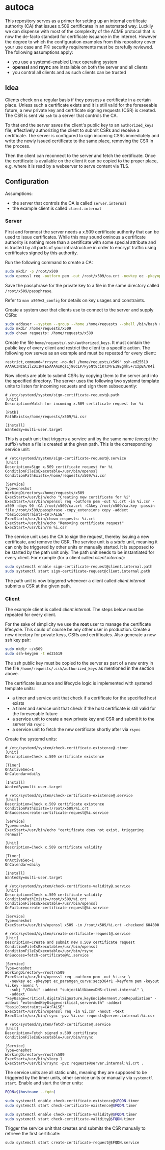 # autoca

This repository serves as a primer for setting up an internal certificate authority (CA) that issues x.509 certificates in an automated way. Luckily we can dispense with most of the complexity of the ACME protocol that is now the de-facto standard for certificate issuance in the internet. However the degree to which the configuration examples from this repository cover your use case and PKI security requirements must be carefully reviewed. The following assumptions apply:

- you use a systemd-enabled Linux operating system
- **openssl** and **rsync** are installable on both the server and all clients
- you control all clients and as such clients can be trusted

## Idea

Clients check on a regular basis if they possess a certificate in a certain place. Unless such a certificate exists and it is still valid for the foreseeable future, a new private key and certificate signing requests (CSR) is created. The CSR is sent via `ssh` to a server that controls the CA.

To that end the server saves the client's public key to an `authorized_keys` file, effectively authorizing the client to submit CSRs and receive a certificate. The server is configured to sign incoming CSRs immediately and write the newly issued certificate to the same place, removing the CSR in the process.

Then the client can reconnect to the server and fetch the certificate. Once the certificate is available on the client it can be copied to the proper place, e.g. where it is read by a webserver to serve content via TLS.

## Configuration

Assumptions:

- the server that controls the CA is called `server.internal`
- the example client is called `client.internal`

### Server

First and foremost the server needs a x.509 certificate authority that can be used to issue certificates. While this may sound ominous a certificate authority is nothing more than a certificate with some special attribute and is trusted by all parts of your infrastructure in order to encrypt traffic using certificates signed by this authority.

Run the following command to create a CA:

```sh
sudo mkdir -p /root/x509
sudo openssl req -outform pem -out /root/x509/ca.crt -newkey ec -pkeyopt ec_paramgen_curve:secp384r1 -keyform pem -keyout /root/x509/ca.key -subj "/CN=Internal Certificate Authority" -addext "keyUsage=critical,digitalSignature,keyEncipherment,nonRepudiation,keyCertSign" -addext "basicConstraints=CA:TRUE,pathlen:0" -x509 -days 1095
```

Save the passphrase for the private key to a file in the same directory called `/root/x509/passphrase`.

Refer to `man x509v3_config` for details on key usages and constraints.

Create a system user that clients use to connect to the server and supply CSRs:

```sh
sudo adduser --system --group --home /home/requests --shell /bin/bash requests
sudo mkdir /home/requests/x509
sudo chown requests: /home/requests/x509
```

Create the file `home/requests/.ssh/authorized_keys`. It must contain the public key of every client and restrict the client to a specific action. The following row serves as an example and must be repeated for every client:

```
restrict,command="rrsync -no-del /home/requests/x509" ssh-ed25519 AAAAC3NzaC1lZDI1NTE5AAAAIKqs1j90cLP/Fy6Nt8ciKT3M/E19Egmk5+71zpBA7K4i
```

Now clients are able to submit CSRs by copying them to the server and into the specified directory. The server uses the following two systemd template units to listen for incoming requests and sign them subsequently:

```
# /etc/systemd/system/sign-certificate-request@.path
[Unit]
Description=Watch for incoming x.509 certificate request for %i

[Path]
PathExists=/home/requests/x509/%i.csr

[Install]
WantedBy=multi-user.target
```

This is a path unit that triggers a service unit by the same name (except the suffix) when a file is created at the given path. This is the corresponding service unit:

```
# /etc/systemd/system/sign-certificate-request@.service
[Unit]
Description=Sign x.509 certificate request for %i
ConditionFileIsExecutable=/usr/bin/openssl
ConditionPathExists=/home/requests/x509/%i.csr

[Service]
Type=oneshot
WorkingDirectory=/home/requests/x509
ExecStart=/usr/bin/echo "Creating new certificate for %i"
ExecStart=/usr/bin/openssl req -outform pem -out %i.crt -in %i.csr -x509 -days 90 -CA /root/x509/ca.crt -CAkey /root/x509/ca.key -passin file:/root/x509/passphrase -copy_extensions copy -addext "basicConstraints=CA:FALSE"
ExecStart=/usr/bin/chown requests: %i.crt
ExecStart=/usr/bin/echo "Removing certificate request"
ExecStart=/usr/bin/rm %i.csr
```

The service unit uses the CA to sign the request, thereby issuing a new certificate, and remove the CSR. The service unit is a *static* unit, meaning it can only be triggered by other units or manually started. It is supposed to be started by the path unit only. The path unit needs to be instantiated for every client. For example (for a client called *client.internal*):

```sh
sudo systemctl enable sign-certificate-request@client.internal.path
sudo systemctl start sign-certificate-request@client.internal.path
```

The path unit is now triggered whenever a client called *client.internal* submits a CSR at the given path.

### Client

The example client is called *client.internal*. The steps below must be repeated for every client.

For the sake of simplicity we use the **root** user to manage the certificate lifecycle. This could of course be any other user in production. Create a new directory for private keys, CSRs and certificates. Also generate a new ssh key pair:

```sh
sudo mkdir ~/x509
sudo ssh-keygen -t ed25519
```

The ssh public key must be copied to the server as part of a new entry in the file `/home/requests/.ssh/authorized_keys` as mentioned in the section above.

The certificate issuance and lifecycle logic is implemented with systemd template units:

- a timer and service unit that check if a certificate for the specified host exists
- a timer and service unit that check if the host certificate is still valid for the foreseeable future
- a service unit to create a new private key and CSR and submit it to the server via `rsync`
- a service unit to fetch the new certificate shortly after via `rsync`

Create the systemd units:

```
# /etc/systemd/system/check-certificate-existence@.timer
[Unit]
Description=Check x.509 certificate existence

[Timer]
OnActiveSec=1
OnCalendar=daily

[Install]
WantedBy=multi-user.target
```

```
# /etc/systemd/system/check-certificate-existence@.service
[Unit]
Description=Check x.509 certificate existence
ConditionPathExists=!/root/x509/%i.crt
OnSuccess=create-certificate-request@%i.service

[Service]
Type=oneshot
ExecStart=/usr/bin/echo "certificate does not exist, triggering renewal"
```

```
[Unit]
Description=Check x.509 certificate validity

[Timer]
OnActiveSec=1
OnCalendar=daily

[Install]
WantedBy=multi-user.target
```

```
# /etc/systemd/system/check-certificate-validity@.service
[Unit]
Description=Check x.509 certificate validity
ConditionPathExists=/root/x509/%i.crt
ConditionFileIsExecutable=/usr/bin/openssl
OnFailure=create-certificate-request@%i.service

[Service]
Type=oneshot
ExecStart=/usr/bin/openssl x509 -in /root/x509/%i.crt -checkend 604800
```

```
# /etc/systemd/system/create-certificate-request@.service
[Unit]
Description=Create and submit new x.509 certificate request
ConditionFileIsExecutable=/usr/bin/openssl
ConditionFileIsExecutable=/usr/bin/rsync
OnSuccess=fetch-certificate@%i.service

[Service]
Type=oneshot
WorkingDirectory=/root/x509
ExecStart=/usr/bin/openssl req -outform pem -out %i.csr \
  -newkey ec -pkeyopt ec_paramgen_curve:secp384r1 -keyform pem -keyout %i.key -noenc \
  -subj "/CN=%i" -addext "subjectAltName=DNS:client.internal" \
  -addext "keyUsage=critical,digitalSignature,keyEncipherment,nonRepudiation" -addext "extendedKeyUsage=critical,serverAuth" -addext "basicConstraints=CA:FALSE" 
ExecStart=/usr/bin/openssl req -in %i.csr -noout -text
ExecStart=/usr/bin/rsync -pvz %i.csr requests@server.internal:%i.csr
```

```
# /etc/systemd/system/fetch-certificate@.service
[Unit]
Description=Fetch signed x.509 certificate
ConditionFileIsExecutable=/usr/bin/rsync

[Service]
Type=oneshot
WorkingDirectory=/root/x509
ExecStart=/usr/bin/sleep 1
ExecStart=/usr/bin/rsync -pvz requests@server.internal:%i.crt .
```

The service units are all static units, meaning they are supposed to be triggered by the timer units, other service units or manually via `systemctl start`. Enable and start the timer units:

```sh
FQDN=$(hostname --fqdn)

sudo systemctl enable check-certificate-existence@$FQDN.timer
sudo systemctl start check-certificate-existence@$FQDN.timer

sudo systemctl enable check-certificate-validity@$FQDN.timer
sudo systemctl start check-certificate-validity@$FQDN.timer
```

Trigger the service unit that creates and submits the CSR manually to retrieve the first certificate:

```
sudo systemctl start create-certificate-request@$FQDN.service
```
